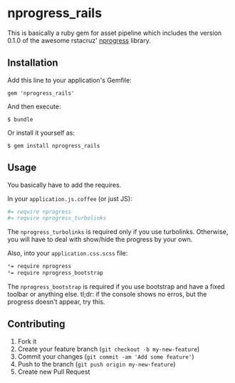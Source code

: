 # nprogress_rails

This is basically a ruby gem for asset pipeline which includes the version
0.1.0 of the awesome rstacruz' [nprogress](https://github.com/rstacruz/nprogress)
library.

## Installation

Add this line to your application's Gemfile:

    gem 'nprogress_rails'

And then execute:

    $ bundle

Or install it yourself as:

    $ gem install nprogress_rails

## Usage

You basically have to add the requires.

In your `application.js.coffee` (or just JS):

```coffeescript
#= require nprogress
#= require nprogress_turbolinks
```

The `nprogress_turbolinks` is required only if you use turbolinks. Otherwise,
you will have to deal with show/hide the progress by your own.

Also, into your `application.css.scss` file:

```scss
*= require nprogress
*= require nprogress_bootstrap
```

The `nprogress_bootstrap` is required if you use bootstrap and have a fixed
toolbar or anything else. tl;dr: if the console shows no erros, but the
progress doesn't appear, try this.


## Contributing

1. Fork it
2. Create your feature branch (`git checkout -b my-new-feature`)
3. Commit your changes (`git commit -am 'Add some feature'`)
4. Push to the branch (`git push origin my-new-feature`)
5. Create new Pull Request
